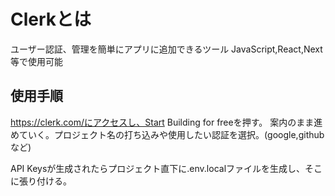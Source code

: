 # Clerkとは
ユーザー認証、管理を簡単にアプリに追加できるツール
JavaScript,React,Next等で使用可能

## 使用手順
https://clerk.com/にアクセスし、Start Building for freeを押す。
案内のまま進めていく。プロジェクト名の打ち込みや使用したい認証を選択。(google,githubなど)

API Keysが生成されたらプロジェクト直下に.env.localファイルを生成し、そこに張り付ける。

